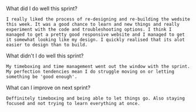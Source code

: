  What did I do well this sprint?

    I really liked the process of re-designing and re-building the wedsite this week. It was a good chance to learn and new things and really experiment with the code and troubleshooting options. I think I managed to get a pretty good responsive website and I managed to get it somewhat looking like my design. I quickly realised that its alot easier to design than to build.

 What didn't I do well this sprint?

    My timeboxing and time management went out the window with the sprint. My perfection tendencies mean I do struggle moving on or letting something be 'good enough'.

 What can I improve on next sprint?

    Deffinitely timeboxing and being able to let things go. Also staying focused and not trying to learn everything at once. 